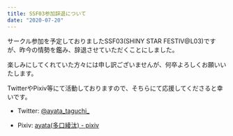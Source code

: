 ```yaml
---
title: SSF03参加辞退について
date: "2020-07-20"
---
```

サークル参加を予定しておりましたSSF03(SHINY STAR FESTIV@L03)ですが、昨今の情勢を鑑み、辞退させていただくことにしました。

楽しみにしてくれていた方々には申し訳ございませんが、何卒よろしくお願いいたします。

TwitterやPixiv等にて活動しておりますので、そちらにて応援してくださると幸いです。

* Twitter: [@ayata\_taguchi\_](https://twitter.com/ayata_taguchi_)

* Pixiv: [ayata\(多口綾汰\) \- pixiv](https://pixiv.net/member.php?id=2457129)
